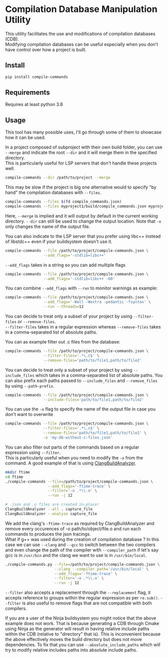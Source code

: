 # Compilation Database Manipulation Utility

This utility facilitates the use and modifications of compilation databases (CDB). \
Modifying compilation databases can be useful especially when you don't have control over how a project is built.

## Install

```bash
pip install compile-commands
```

## Requirements

Requires at least python 3.8

## Usage

This tool has many possible uses, I'll go through some of them to showcase how it can be used.

In a project composed of subproject with their own build folder, you can use `--merge` and indicate the root `--dir` and it will merge them in the specified directory.\
This is particularly useful for LSP servers that don't handle these projects well.

```bash
compile-commands --dir /path/to/project --merge
```

This may be slow if the project is big one alternative would to specify "by hand" the compilation databases with `--files`. 

``` bash
compile-commands --files $(fd compile_commands.json)
compile-commands --files myproject1/build/compile_commands.json myproject2/build/compile_commands.json
```
Here, `--merge` is implied and it will output by default in the current working directory. `--dir` can still be used to change the output location. Note that `-o` only changes the name of the output file.

You can also indicate to the LSP server that you prefer using libc++ instead of libstdc++ even if your buildsystem doesn't use it.

```bash
compile-commands --file /path/to/project/compile-commands.json \
                 --add_flags='-stdlib=libc++'
```

`--add_flags` takes in a string so you can add multiple flags

```bash
compile-commands --file /path/to/project/compile-commands.json \
                 --add_flags='-stdlib=libc++ -O0'
```

You can combine `--add_flags` with `--run` to monitor warnings as example:

```bash
compile-commands --file /path/to/project/compile-commands.json \
                 --add_flags='-Wall -Wextra -pedantic -fsyntax' \
                 --run --threads=12
```

You can decide to treat only a subset of your project by using `--filter-files` or `--remove-files`.\
`--filter-files` takes in a regular expression whereas `--remove-files` takes in a comma-separated list of absolute paths.

You can as example filter out .c files from the database:

```bash 
compile-commands --file /path/to/project/compile-commands.json \
                 --filter-files='.*\.c$' \
                 --remove-files='path/to/file1,path/to/file2'
```

You can decide to treat only a subset of your project by using `--include_files` which takes in a comma-separated list of absolute paths. You can also prefix each paths passed to `--include_files` and `--remove_files` by using `--path-prefix`.

```bash 
compile-commands --file /path/to/project/compile-commands.json \
                 --include-files='path/to/file1,path/to/file2'
```

You can use the `-o` flag to specify the name of the output file in case you don't want to overwrite

```bash
compile-commands --file /path/to/project/compile-commands.json \
                 --filter-files='.*\.c$' \
                 --remove-files='path/to/file1,path/to/file2' \
                 -o 'my-db-without-c-files.json'
```

You can also filter out parts of the commands based on a regular expression using `--filter`. \
This is particularly useful when you need to modify the `-o` from the command. 
A good example of that is using [ClangBuildAnalyzer](https://github.com/aras-p/ClangBuildAnalyzer). 

```bash
mkdir ftime
cd ftime
./compile-commands --file=/path/to/project/compile-commands.json \
                   --add_flags='-ftime-trace' \
                   --filter='-o .*\\.o' \
                   --run -j 12

# .json and .o files are created in-place!
ClangBuildAnalyzer --all . capture_file
ClangBuildAnalyzer --analyze capture_file
```

We add the clang's `-ftime-trace` as required by ClangBuildAnalyzer and remove every occurences of -o path/to/object/file.o and run each commands to produces the json tracings.\
What if g++ was used during the creation of compilation database ? In this case we can use `--clang` and `--gcc` to switch between the two compilers and even change the path of the compiler with `--compiler_path` if let's say gcc is in `/usr/bin` and the clang we want to use is in `/usr/bin/local`.

```bash
./compile-commands.py --file=/path/to/project/compile-commands.json \
                      --clang --compiler_path='/usr/bin/local' \
                      --add_flags='-ftime-trace' \
                      --filter='-o .*\\.o' \
                      --run -j 12 
```

`--filter` also accepts a replacement through the `--replacement` flag, it accepts reference to groups within the regular expression as per `re.sub()`. `--filter` is also useful to remove flags that are not compatible with both compilers.

If you are a user of the Ninja buildsystem you might notice that the above example does not work. That is because generating a CDB through Cmake using Ninja as the generator will result in having relative include paths within the CDB (relative to "directory" that is). This is inconvenient because the above effectively moves the build directory but does not move dependencies. To fix that you can use `--absolute_include_paths` which will try to modify relative includes paths into absolute include paths. 
